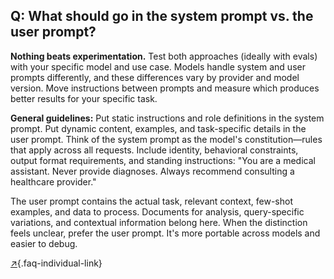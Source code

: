 ## Q: What should go in the system prompt vs. the user prompt?

**Nothing beats experimentation.** Test both approaches (ideally with evals) with your specific model and use case. Models handle system and user prompts differently, and these differences vary by provider and model version. Move instructions between prompts and measure which produces better results for your specific task.

**General guidelines:** Put static instructions and role definitions in the system prompt. Put dynamic content, examples, and task-specific details in the user prompt. Think of the system prompt as the model's constitution—rules that apply across all requests. Include identity, behavioral constraints, output format requirements, and standing instructions: "You are a medical assistant. Never provide diagnoses. Always recommend consulting a healthcare provider."

The user prompt contains the actual task, relevant context, few-shot examples, and data to process. Documents for analysis, query-specific variations, and contextual information belong here. When the distinction feels unclear, prefer the user prompt. It's more portable across models and easier to debug.

[↗](/blog/posts/evals-faq/what-should-go-in-the-system-prompt-vs-the-user-prompt.html){.faq-individual-link}